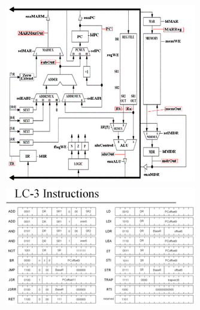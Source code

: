 ![](https://github.com/isaiMercado/Digital-Systems-Class-Projects/blob/master/Lab12/LC3_h1.gif)



![](https://github.com/isaiMercado/Digital-Systems-Class-Projects/blob/master/Lab12/LC3_Instructions.gif)
